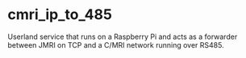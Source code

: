 # cmri_ip_to_485

Userland service that runs on a Raspberry Pi and acts as a forwarder between JMRI on TCP and a C/MRI network running over RS485.
